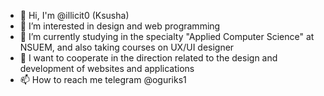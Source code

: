- 👋 Hi, I'm @illicit0 (Ksusha)
- 👀 I’m interested in design and web programming
- 🌱 I’m currently studying in the specialty "Applied Computer Science" at NSUEM, and also taking courses on UX/UI designer
- 💞️ I want to cooperate in the direction related to the design and development of websites and applications
- 📫 How to reach me telegram @oguriks1

<!---
illicit0/illicit0 is a ✨ special ✨ repository because its `README.md` (this file) appears on your GitHub profile.
You can click the Preview link to take a look at your changes.
--->
